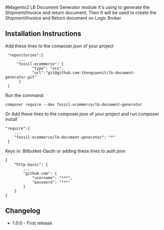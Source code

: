 #Magento2 LB Document Generator module 
It's using to generate the Shipment/Invoice and return document,
Then It will be used to create the Shipment/Invoice and Return document on Logic Broker

Installation Instructions
--------------------------
Add these lines to the composer.json of your project

```
 "repositories":[
      ...
     "fossil-ecommerce": {
            "type": "vcs",
            "url":"git@github.com:thenguyenit/lb-document-generator.git"
      }
 ]
```

Run the command:
```
composer require --dev fossil-ecommerce/lb-document-generator
```
Or
Add these lines to the composer.json of your project and run composer install

```
"require":{
    ...
    "fossil-ecommerce/lb-document-generator": "*"
 }
```

Keys in: Bitbutket-Oauth or adding these lines to auth.json
```
{
    "http-basic": {
        ...
        "github.com": {
            "username": "***",
            "password": "***"
        }
    }
}
```

Changelog
----------

* 1.0.0 - First release
